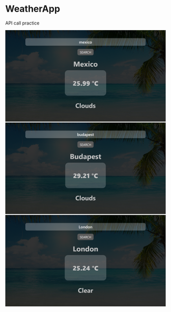 # WeatherApp
API call practice

![](gallery/mexico.png)
![](gallery/budapest.png)
![](gallery/london.png)
